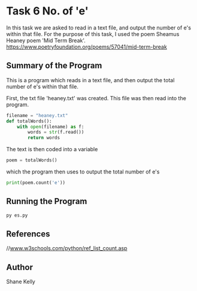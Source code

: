 # Task 6 No. of 'e' 

In this task we are asked to read in a text file, and output the number of e's within that file. For the purpose of this task, I used the poem Sheamus Heaney poem 'Mid Term Break'.\
https://www.poetryfoundation.org/poems/57041/mid-term-break

## Summary of the Program
This is a program which reads in a text file, and then output the total number of e's within that file. 

First, the txt file 'heaney.txt' was created. This file was then read into the program. 



```python
filename = "heaney.txt"
def totalWords():
    with open(filename) as f:
        words = str(f.read()) 
        return words
```
The text is then coded into a variable 

```python
poem = totalWords()
```
which the program then uses to output the total number of e's 
```python
print(poem.count('e'))
```

## Running the Program 

```python
py es.py
```


## References 
//www.w3schools.com/python/ref_list_count.asp

## Author 
Shane Kelly 